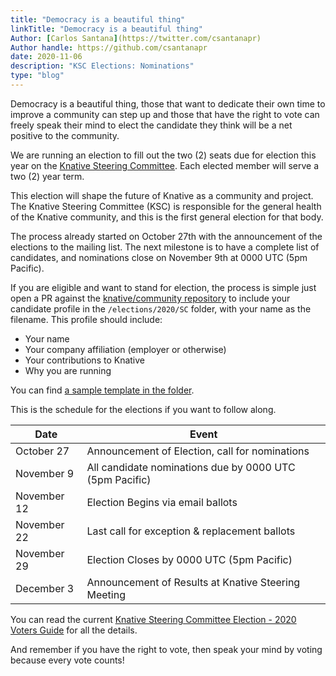 ```yaml
---
title: "Democracy is a beautiful thing"
linkTitle: "Democracy is a beautiful thing"
Author: [Carlos Santana](https://twitter.com/csantanapr)
Author handle: https://github.com/csantanapr
date: 2020-11-06
description: "KSC Elections: Nominations"
type: "blog"
---
```


Democracy is a beautiful thing, those that want to dedicate their own time to improve a community can step up and those that have the right to vote can freely speak their mind to elect the candidate they think will be a net positive to the community.

We are running an election to fill out the two (2) seats due for election
this year on the [Knative Steering Committee](https://knative.dev/community/contributing/steering-committee/). Each elected member will serve
a two (2) year term.

This election will shape the future of Knative as a community and project.
The Knative Steering Committee (KSC) is
responsible for the general health of the Knative community, and this is the first general election for that body.

The process already started on October 27th with the announcement of the elections to the mailing list.
The next milestone is to have a complete list of candidates, and nominations close on November 9th at 0000 UTC (5pm Pacific).

If you are eligible and want to stand for election, the process is simple just open a PR against the
[knative/community repository](https://github.com/knative/community) to include
your candidate profile in the `/elections/2020/SC` folder, with your name as the
filename.  This profile should include:

* Your name
* Your company affiliation (employer or otherwise)
* Your contributions to Knative
* Why you are running

You can find [a sample template in the folder](https://github.com/knative/community/blob/master/elections/2020/SC/candidate-template.md).


This is the schedule for the elections if you want to follow along.


| Date         | Event                    |
| ------------ | ------------------------ |
| October 27   | Announcement of Election, call for nominations |
| November 9   | All candidate nominations due by 0000 UTC (5pm Pacific) |
| November 12  | Election Begins via email ballots |
| November 22  | Last call for exception & replacement ballots |
| November 29  | Election Closes by 0000 UTC (5pm Pacific) |
| December 3   | Announcement of Results at Knative Steering Meeting |


You can read the current [Knative Steering Committee Election - 2020 Voters Guide](https://github.com/knative/community/blob/master/elections/2020/SC/README.md) for all the details.

And remember if you have the right to vote, then speak your mind by voting because every vote counts!
